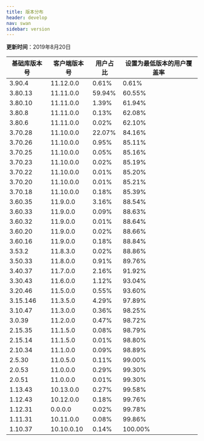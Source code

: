 ```yaml
---
title: 版本分布
header: develop
nav: swan
sidebar: version
---
```

**更新时间**：2019年8月20日

|基础库版本号|客户端版本号|用户占比|设置为最低版本的用户覆盖率|
|---|---|---|---|
|3.90.4|11.12.0.0|0.61%|0.61%|
|3.80.13|11.11.0.0|59.94%|60.55%|
|3.80.10|11.11.0.0|1.39%|61.94%|
|3.80.8|11.11.0.0|0.13%|62.08%|
|3.80.6|11.11.0.0|0.02%|62.10%|
|3.70.28|11.10.0.0|22.07%|84.16%|
|3.70.26|11.10.0.0|0.95%|85.11%|
|3.70.25|11.10.0.0|0.05%|85.16%|
|3.70.23|11.10.0.0|0.02%|85.19%|
|3.70.22|11.10.0.0|0.01%|85.20%|
|3.70.20|11.10.0.0|0.01%|85.21%|
|3.70.18|11.10.0.0|0.18%|85.39%|
|3.60.35|11.9.0.0|3.16%|88.54%|
|3.60.33|11.9.0.0|0.09%|88.63%|
|3.60.32|11.9.0.0|0.01%|88.64%|
|3.60.20|11.9.0.0|0.02%|88.66%|
|3.60.16|11.9.0.0|0.18%|88.84%|
|3.53.2|11.8.3.0|0.02%|88.86%|
|3.50.33|11.8.0.0|0.91%|89.76%|
|3.40.37|11.7.0.0|2.16%|91.92%|
|3.30.43|11.6.0.0|1.12%|93.04%|
|3.20.46|11.5.0.0|0.55%|93.60%|
|3.15.146|11.3.5.0|4.29%|97.89%|
|3.10.47|11.3.0.0|0.36%|98.25%|
|3.0.39|11.2.0.0|0.47%|98.72%|
|2.15.35|11.1.5.0|0.08%|98.79%|
|2.15.14|11.1.5.0|0.01%|98.80%|
|2.10.34|11.1.0.0|0.09%|98.89%|
|2.5.30|11.0.5.0|0.11%|99.00%|
|2.0.53|11.0.0.0|0.29%|99.30%|
|2.0.51|11.0.0.0|0.01%|99.30%|
|1.13.43|10.13.0.0|0.27%|99.58%|
|1.12.43|10.12.0.0|0.18%|99.76%|
|1.12.31|0.0.0.0|0.02%|99.78%|
|1.11.31|10.11.0.0|0.08%|99.86%|
|1.10.37|10.10.0.10|0.14%|100.00%|